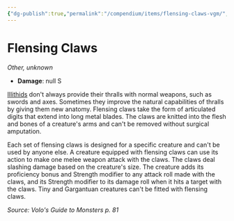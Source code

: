 ```yaml
---
{"dg-publish":true,"permalink":"/compendium/items/flensing-claws-vgm/","tags":["compendium/src/5e/vgm","item/rarity/unknown","item/wondrous/wondrous-item"]}
---
```


# Flensing Claws
*Other, unknown*  

- **Damage**: null S

[Illithids](compendium/bestiary/aberration/mind-flayer.md) don't always provide their thralls with normal weapons, such as swords and axes. Sometimes they improve the natural capabilities of thralls by giving them new anatomy. Flensing claws take the form of articulated digits that extend into long metal blades. The claws are knitted into the flesh and bones of a creature's arms and can't be removed without surgical amputation.

Each set of flensing claws is designed for a specific creature and can't be used by anyone else. A creature equipped with flensing claws can use its action to make one melee weapon attack with the claws. The claws deal slashing damage based on the creature's size. The creature adds its proficiency bonus and Strength modifier to any attack roll made with the claws, and its Strength modifier to its damage roll when it hits a target with the claws. Tiny and Gargantuan creatures can't be fitted with flensing claws.

*Source: Volo's Guide to Monsters p. 81*